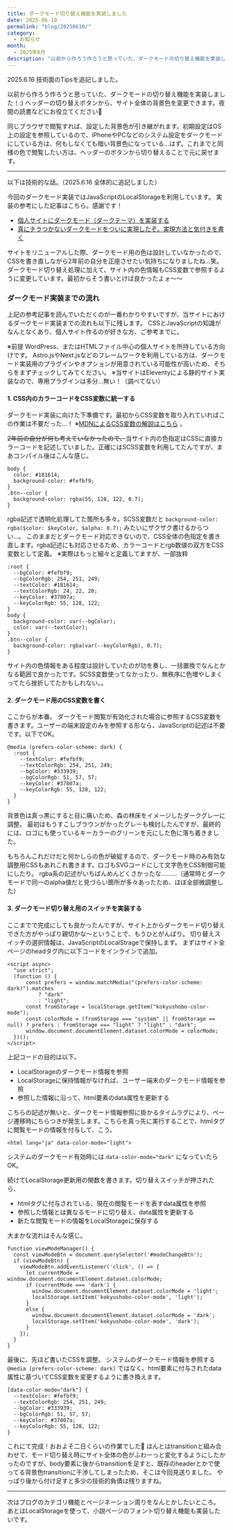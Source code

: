 ```yaml
---
title: ダークモード切り替え機能を実装しました
date: 2025-06-10
permalink: "blog/20250610/"
category:
  - お知らせ
month:
  - 2025年6月
description: "以前から作ろう作ろうと思っていた、ダークモードの切り替え機能を実装しました！　ヘッダーの切り替えボタンから、サイト全体の背景色を変更できます。夜間の読書などにお役立てください🌙"
---
```


2025.6.16 技術面のTipsを追記しました。

以前から作ろう作ろうと思っていた、ダークモードの切り替え機能を実装しました！:)
ヘッダーの切り替えボタンから、サイト全体の背景色を変更できます。夜間の読書などにお役立てください🌙

同じブラウザで閲覧すれば、設定した背景色が引き継がれます。初期設定はOS上の設定を参照しているので、iPhoneやPCなどのシステム設定をダークモードにしている方は、何もしなくても暗い背景色になっている…はず。これまでと同様の色で閲覧したい方は、ヘッダーのボタンから切り替えることで元に戻せます。

<hr>

以下は技術的な話。（2025.6.16 全体的に追記しました）

今回のダークモード実装ではJavaScriptのLocalStorageを利用しています。
実装の参考にした記事はこちら。感謝です！
- [個人サイトにダークモード（ダークテーマ）を実装する](https://zenn.dev/k1350/articles/2e0c165d0cf943)
- [真にチラつかないダークモードをついに実現したぞ。実現方法と気付きを書く](https://blog.stin.ink/articles/how-to-implement-a-perfect-dark-mode)

サイトをリニューアルした際、ダークモード用の色は設計していなかったので、CSSを書き直しながら2年前の自分を正座させたい気持ちになりましたね…笑。
ダークモード切り替え処理に加えて、サイト内の色情報もCSS変数で参照するように変更しています。最初からそう書いとけば良かったよォ〜〜

### ダークモード実装までの流れ
上記の参考記事を読んでいただくのが一番わかりやすいですが、当サイトにおけるダークモード実装までの流れも以下に残します。
CSSとJavaScriptの知識がなんとなくあり、個人サイト作るのが好きな方、ご参考までに。

※前提
WordPress、またはHTMLファイル中心の個人サイトを所持している方向けです。
Astro.jsやNext.jsなどのフレームワークを利用している方は、ダークモード実装用のプラグインやオプションが用意されている可能性が高いため、そちらをまずチェックしてみてください。
※当サイトはEleventyによる静的サイト実装なので、専用プラグインは多分…無い！（調べてない）

#### 1. CSS内のカラーコードをCSS変数に統一する
ダークモード実装に向けた下準備です。最初からCSS変数を取り入れていればこの作業は不要だった…！ ※[MDNによるCSS変数の解説はこちら](https://developer.mozilla.org/ja/docs/Web/CSS/CSS_cascading_variables/Using_CSS_custom_properties) 。

<s>2年前の自分が何も考えていなかったので、</s>当サイト内の色指定はCSSに直接カラーコードを記述していました。正確にはSCSS変数を利用してたんですが、まあコンパイル後はこんな感じ。

```
body {
  color: #181614;
  background-color: #fefbf9;
}
.btn--color {
  background-color: rgba(55, 128, 122, 0.7);
}
```

rgba記述で透明化処理してた箇所も多々。SCSS変数だと <code>background-color: rgba($color: $keyColor, $alpha: 0.7);</code> みたいにザクザク書けるからつい…。
このままだとダークモード対応できないので、CSS全体の色指定を書き直します。rgba記述にも対応させるため、カラーコードとrgb数値の双方をCSS変数として定義。
※実際はもっと細々と定義してますが、一部抜粋

```
:root {
  --bgColor: #fefbf9;
  --bgColorRgb: 254, 251, 249;
  --textColor: #181614;
  --textColorRgb: 24, 22, 20;
  --keyColor: #37807a;
  --keyColorRgb: 55, 128, 122;
}
body {
  background-color: var(--bgColor);
  color: var(--textColor);
}
.btn--color {
  background-color: rgba(var(--keyColorRgb), 0.7);
}
```

サイト内の色情報をある程度は設計していたのが功を奏し、一括置換でなんとかなる範囲で良かったです。SCSS変数使ってなかったり、無秩序に色増やしまくってたら挫折してたかもしれない。。

#### 2. ダークモード用のCSS変数を書く
ここからが本番。
ダークモード閲覧が有効化された場合に参照するCSS変数を書きます。ユーザーの端末設定のみを参照する形なら、JavaScriptの記述は不要です。以下でOK。

```
@media (prefers-color-scheme: dark) {
  :root {
    --textColor: #fefbf9;
    --textColorRgb: 254, 251, 249;
    --bgColor: #333939;
    --bgColorRgb: 51, 57, 57;
    --keyColor: #37807a;
    --keyColorRgb: 55, 128, 122;
  }
}
```

背景色は真っ黒にすると目に痛いため、森の林床をイメージしたダークグレーに調整。
最初はもうすこしブラウンがかったグレーも検討したんですが、最終的には、ロゴにも使っているキーカラーのグリーンを元にした色に落ち着きました。

もちろんこれだけだと何かしらの色が破綻するので、ダークモード時のみ有効な調整用CSSもあれこれ書きます。ロゴもSVGコードにして文字色をCSS制御可能にしたり。
rgba系の記述がいちばんめんどくさかったな………（通常時とダークモードで同一のalpha値だと見づらい箇所が多々あったため、ほぼ全部微調整した）

#### 3. ダークモード切り替え用のスイッチを実装する
ここまでで完成にしても良かったんですが、サイト上からダークモード切り替えできた方がやっぱり親切かな〜ということで、もうひとがんばり。
切り替えスイッチの選択情報は、JavaScriptのLocalStrageで保持します。
まずはサイト全ページのheadタグ内に以下コードをインラインで追加。

```
<script async>
  "use strict";
  (function () {
      const prefers = window.matchMedia("(prefers-color-scheme: dark)").matches
          ? "dark"
          : "light";
      const fromStorage = localStorage.getItem("kokyushobo-color-mode");
      const colorMode = (fromStorage === "system" || fromStorage == null) ? prefers : fromStorage === "light" ? "light" : "dark";
      window.document.documentElement.dataset.colorMode = colorMode;
  })();
</script>
```

上記コードの目的は以下。
- LocalStorageのダークモード情報を参照
- LocalStorageに保持情報がなければ、ユーザー端末のダークモード情報を参照
- 参照した情報に沿って、html要素のdata属性を更新する

こちらの記述が無いと、ダークモード情報参照に掛かるタイムラグにより、ページ遷移時にちらつきが発生します。こちらを真っ先に実行することで、htmlタグに閲覧モードの情報を付与して、こう。

```
<html lang="ja" data-color-mode="light">
```

システムのダークモード有効時には `data-color-mode="dark"` になっていたらOK。

続けてLocalStorage更新用の関数を書きます。切り替えスイッチが押されたら、

- htmlタグに付与されている、現在の閲覧モードを表すdata属性を参照
- 参照した情報とは異なるモードに切り替え、data属性を更新する
- 新たな閲覧モードの情報をLocalStorageに保存する

大まかな流れはそんな感じ。

```
function viewModeManager() {
  const viewModeBtn = document.querySelector('#modeChangeBtn');
  if (viewModeBtn) {
    viewModeBtn.addEventListener('click', () => {
      let currentMode = window.document.documentElement.dataset.colorMode;
      if (currentMode === 'dark') {
        window.document.documentElement.dataset.colorMode = 'light';
        localStorage.setItem('kokyushobo-color-mode', 'light');
      }
      else {
        window.document.documentElement.dataset.colorMode = 'dark';
        localStorage.setItem('kokyushobo-color-mode', 'dark');
      }
    });
  }
}
```

最後に、先ほど書いたCSSを調整。
システムのダークモード情報を参照する `@media (prefers-color-scheme: dark)` ではなく、html要素に付与されたdata属性に基づいてCSS変数を変更するように書き換えます。

```
[data-color-mode="dark"] {
  --textColor: #fefbf9;
  --textColorRgb: 254, 251, 249;
  --bgColor: #333939;
  --bgColorRgb: 51, 57, 57;
  --keyColor: #37807a;
  --keyColorRgb: 55, 128, 122;
}
```

これにて完成！おおよそ二日くらいの作業でした👏
ほんとはtransitionと組み合わせて、モード切り替え時にサイト全体の色がふわーっと変化するようにしたかったのですが、body要素に後からtransitionを足すと、既存のheaderとかで使ってる背景色transitionに干渉してしまったため、そこは今回見送りました。
やっぱり後から付け足すと多少の技術的負債は残りますね。

<hr>

次はブログのカテゴリ機能とページネーション周りをなんとかしたいところ。
あとはLocalStorageを使って、小説ページのフォント切り替え機能も実装したいです。